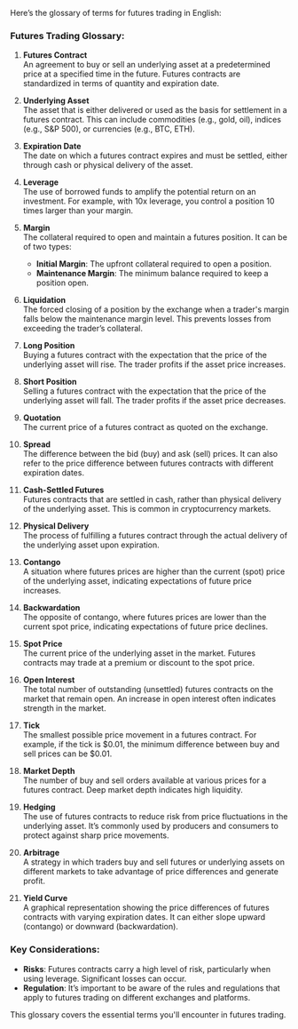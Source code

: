 Here’s the glossary of terms for futures trading in English:

### Futures Trading Glossary:

1. **Futures Contract**  
   An agreement to buy or sell an underlying asset at a predetermined price at a specified time in the future. Futures contracts are standardized in terms of quantity and expiration date.

2. **Underlying Asset**  
   The asset that is either delivered or used as the basis for settlement in a futures contract. This can include commodities (e.g., gold, oil), indices (e.g., S&P 500), or currencies (e.g., BTC, ETH).

3. **Expiration Date**  
   The date on which a futures contract expires and must be settled, either through cash or physical delivery of the asset.

4. **Leverage**  
   The use of borrowed funds to amplify the potential return on an investment. For example, with 10x leverage, you control a position 10 times larger than your margin. 

5. **Margin**  
   The collateral required to open and maintain a futures position. It can be of two types:
   - **Initial Margin**: The upfront collateral required to open a position.
   - **Maintenance Margin**: The minimum balance required to keep a position open.

6. **Liquidation**  
   The forced closing of a position by the exchange when a trader's margin falls below the maintenance margin level. This prevents losses from exceeding the trader’s collateral.

7. **Long Position**  
   Buying a futures contract with the expectation that the price of the underlying asset will rise. The trader profits if the asset price increases.

8. **Short Position**  
   Selling a futures contract with the expectation that the price of the underlying asset will fall. The trader profits if the asset price decreases.

9. **Quotation**  
   The current price of a futures contract as quoted on the exchange.

10. **Spread**  
    The difference between the bid (buy) and ask (sell) prices. It can also refer to the price difference between futures contracts with different expiration dates.

11. **Cash-Settled Futures**  
    Futures contracts that are settled in cash, rather than physical delivery of the underlying asset. This is common in cryptocurrency markets.

12. **Physical Delivery**  
    The process of fulfilling a futures contract through the actual delivery of the underlying asset upon expiration.

13. **Contango**  
    A situation where futures prices are higher than the current (spot) price of the underlying asset, indicating expectations of future price increases.

14. **Backwardation**  
    The opposite of contango, where futures prices are lower than the current spot price, indicating expectations of future price declines.

15. **Spot Price**  
    The current price of the underlying asset in the market. Futures contracts may trade at a premium or discount to the spot price.

16. **Open Interest**  
    The total number of outstanding (unsettled) futures contracts on the market that remain open. An increase in open interest often indicates strength in the market.

17. **Tick**  
    The smallest possible price movement in a futures contract. For example, if the tick is $0.01, the minimum difference between buy and sell prices can be $0.01.

18. **Market Depth**  
    The number of buy and sell orders available at various prices for a futures contract. Deep market depth indicates high liquidity.

19. **Hedging**  
    The use of futures contracts to reduce risk from price fluctuations in the underlying asset. It’s commonly used by producers and consumers to protect against sharp price movements.

20. **Arbitrage**  
    A strategy in which traders buy and sell futures or underlying assets on different markets to take advantage of price differences and generate profit.

21. **Yield Curve**  
    A graphical representation showing the price differences of futures contracts with varying expiration dates. It can either slope upward (contango) or downward (backwardation).

### Key Considerations:
- **Risks**: Futures contracts carry a high level of risk, particularly when using leverage. Significant losses can occur.
- **Regulation**: It’s important to be aware of the rules and regulations that apply to futures trading on different exchanges and platforms.

This glossary covers the essential terms you'll encounter in futures trading.
